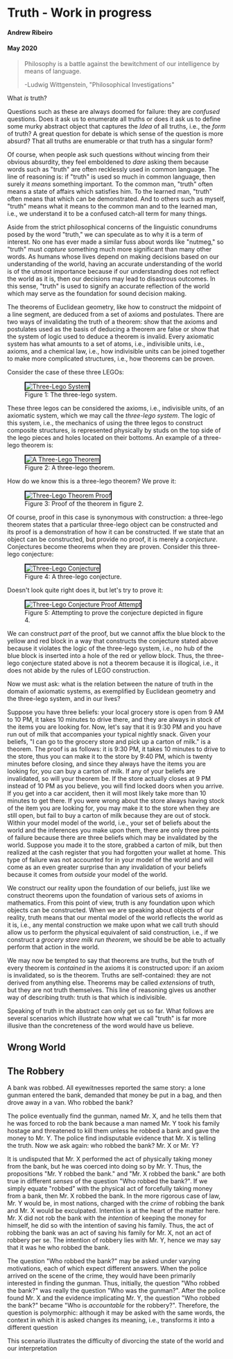 # Truth - Work in progress 
#### Andrew Ribeiro 
#### May 2020

> Philosophy is a battle against the bewitchment of our intelligence by means of language. 
> 
>-Ludwig Wittgenstein, "Philosophical Investigations" 

What *is* truth? 

Questions such as these are always doomed for failure: they are *confused* questions. Does it ask us to enumerate all truths or does it ask us to define some murky abstract object that captures the *Idea* of all truths, i.e., the *form* of truth? A great question for debate is which sense of the question is more absurd? That all truths are enumerable or that truth has a singular form?

Of course, when people ask such questions without wincing from their obvious absurdity, they feel emboldened to *dare* asking them because words such as "truth" are often recklessly used in common language. The line of reasoning is: if "truth" is used so much in common language, then surely it *means* something important. To the common man, "truth" often means a state of affairs which satisfies him. To the learned man, "truth" often means that which can be demonstrated. And to others such as myself, "truth" means what it means to the common man and to the learned man, i.e., we understand it to be a confused catch-all term for many things.

Aside from the strict philosophical concerns of the linguistic conundrums posed by the word "truth," we can speculate as to why it is a term of interest. No one has ever made a similar fuss about words like "nutmeg," so "truth" must *capture* something much more significant than many other words. As humans whose lives depend on making decisions based on our understanding of the world, having an accurate understanding of the world is of the utmost importance because if our understanding does not reflect the world as it is, then our decisions may lead to disastrous outcomes. In this sense, "truth" is used to signify an accurate reflection of the world which may serve as the foundation for sound decision making. 

The theorems of Euclidean geometry, like how to construct the midpoint of a line segment, are deduced from a set of axioms and postulates. There are two ways of invalidating the truth of a theorem: show that the axioms and postulates used as the basis of deducing a theorem are false or show that the system of logic used to deduce a theorem is invalid. Every axiomatic system has what amounts to a set of atoms, i.e., indivisible units, i.e., axioms, and a chemical law, i.e., how indivisible units can be joined together to make more complicated structures, i.e., how theorems can be proven. 

Consider the case of these three LEGOs: 

<figure class="image">
  <img src="img/5_11_2020_2.jpeg" alt="Three-Lego System" border="2">
  <figcaption>Figure 1: The three-lego system. </figcaption>  
</figure>

These three legos can be considered the axioms, i.e., indivisible units, of an axiomatic system, which we may call the *three-lego system*. The logic of this system, i.e., the mechanics of using the three legos to construct composite structures, is represented physically by studs on the top side of the lego pieces and holes located on their bottoms. An example of a three-lego theorem is: 

<figure class="image">
  <img src="img/5_11_2020_5.jpeg" alt="A Three-Lego Theorem" border="2">
  <figcaption>Figure 2: A three-lego theorem.</figcaption>  
</figure>

How do we know this is a three-lego theorem? We prove it: 

<figure class="image">
  <img src="img/5_11_2020_6.png" alt="Three-Lego Theorem Proof" border="2">
  <figcaption>Figure 3: Proof of the theorem in figure 2.</figcaption>  
</figure>

Of course, proof in this case is synonymous with construction: a three-lego theorem states that a particular three-lego object can be constructed and its proof is a demonstration of how it can be constructed. If we state that an object can be constructed, but provide no proof, it is merely a *conjecture*. Conjectures become theorems when they are proven. Consider this three-lego conjecture: 

<figure class="image">
  <img src="img/5_11_2020_4.jpeg" alt="Three-Lego Conjecture" border="2">
  <figcaption>Figure 4: A three-lego conjecture.</figcaption>  
</figure>

Doesn't look quite right does it, but let's try to prove it:

<figure class="image">
  <img src="img/5_11_2020_7.png" alt="Three-Lego Conjecture Proof Attempt" border="2">
  <figcaption>Figure 5: Attempting to prove the conjecture depicted in figure 4.<figcaption>  
</figure>

We can construct *part* of the proof, but we cannot affix the blue block to the yellow and red block in a way that constructs the conjecture stated above because it violates the logic of the three-lego system, i.e., no hub of the blue block is inserted into a hole of the red or yellow block. Thus, the three-lego conjecture stated above is not a theorem because it is illogical, i.e., it does not abide by the rules of LEGO construction. 

Now we must ask: what is the relation between the nature of truth in the domain of axiomatic systems, as exemplified by Euclidean geometry and the three-lego system, and in our lives? 

Suppose you have three beliefs: your local grocery store is open from 9 AM to 10 PM, it takes 10 minutes to drive there, and they are always in stock of the items you are looking for. Now, let's say that it is 9:30 PM and you have run out of milk that accompanies your typical nightly snack. Given your beliefs, "I can go to the grocery store and pick up a carton of milk." is a theorem. The proof is as follows: it is 9:30 PM, it takes 10 minutes to drive to the store, thus you can make it to the store by 9:40 PM, which is twenty minutes before closing, and since they always have the items you are looking for, you can buy a carton of milk. If any of your beliefs are invalidated, so will your theorem be. If the store actually closes at 9 PM instead of 10 PM as you believe, you will find locked doors when you arrive. If you get into a car accident, then it will most likely take more than 10 minutes to get there. If you were wrong about the store always having stock of the item you are looking for, you may make it to the store when they are still open, but fail to buy a carton of milk because they are out of stock. Within your model model of the world, i.e., your set of beliefs about the world and the inferences you make upon them, there are only three points of failure because there are three beliefs which may be invalidated by the world. Suppose you made it to the store, grabbed a carton of milk, but then realized at the cash register that you had forgotten your wallet at home. This type of failure was not accounted for in your model of the world and will come as an even greater surprise than any invalidation of your beliefs because it comes from *outside* your model of the world. 

We construct our reality upon the foundation of our beliefs, just like we construct theorems upon the foundation of various sets of axioms in mathematics. From this point of view, truth is any foundation upon which objects can be constructed. When we are speaking about objects of our reality, truth means that our mental model of the world reflects the world as it is, i.e., any mental construction we make upon what we call truth should allow us to perform the physical equivalent of said construction, i.e., if we construct a *grocery store milk run theorem*, we should be be able to actually perform that action in the world. 

We may now be tempted to say that theorems are truths, but the truth of every theorem is *contained* in the axioms it is constructed upon: if an axiom is invalidated, so is the theorem. Truths are self-contained: they are not derived from anything else. Theorems may be called *extensions* of truth, but they are not truth themselves. This line of reasoning gives us another way of describing truth: truth is that which is indivisible. 

Speaking of truth in the abstract can only get us so far. What follows are several scenarios which illustrate how what we call "truth" is far more illusive than the concreteness of the word would have us believe. 

## Wrong World

## The Robbery
A bank was robbed. All eyewitnesses reported the same story: a lone gunman entered the bank, demanded that money be put in a bag, and then drove away in a van. Who robbed the bank? 

The police eventually find the gunman, named Mr. X, and he tells them that he was forced to rob the bank because a man named Mr. Y took his family hostage and threatened to kill them unless he robbed a bank and gave the money to Mr. Y. The police find indisputable evidence that Mr. X is telling the truth. Now we ask again: who robbed the bank? Mr. X or Mr. Y? 

It is undisputed that Mr. X performed the act of physically taking money from the bank, but he was coerced into doing so by Mr. Y. Thus, the propositions "Mr. Y robbed the bank." and "Mr. X robbed the bank." are both true in different *senses* of the question "Who robbed the bank?". If we simply equate "robbed" with the physical act of forcefully taking money from a bank, then Mr. X robbed the bank. In the more rigorous case of law, Mr. Y would be, in most nations, charged with the *crime* of robbing the bank and Mr. X would be exculpated. Intention is at the heart of the matter here. Mr. X did not rob the bank with the *intention* of keeping the money for himself, he did so with the intention of saving his family. Thus, the act of robbing the bank was an act of saving his family for Mr. X, not an act of robbery per se. The intention of robbery lies with Mr. Y, hence we may say that it was he who robbed the bank. 

The question "Who robbed the bank?" may be asked under varying motivations, each of which expect different answers. When the police arrived on the scene of the crime, they would have been primarily interested in finding the gunman. Thus, initially, the question "Who robbed the bank?" was really the question "Who was the gunman?". After the police found Mr. X and the evidence implicating Mr. Y, the question "Who robbed the bank?" became "Who is *accountable* for the robbery?". Therefore, the question is polymorphic: although it may be asked with the same words, the context in which it is asked changes its meaning, i.e., transforms it into a different question

This scenario illustrates the difficulty of divorcing the state of the world and our interpretation 